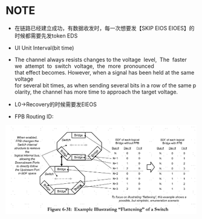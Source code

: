 # NOTE

- 在链路已经建立成功，有数据收发时，每一次想要发【SKIP EIOS EIOES】的时候都需要先发token EDS

- UI Unit Interval(bit time)

- The channel always resists changes to the voltage  level,  The  faster  we  attempt  to  switch  voltage,  the  more  pronounced that effect becomes. However, when a signal has been held at the same voltage for several bit times, as when sending several bits in a row of the same polarity, the channel has more time to approach the target voltage.

- L0->Recovery的时候需要发EIEOS

-  FPB Routing ID: 

  ![fpb](attachments/fpb.bmp)